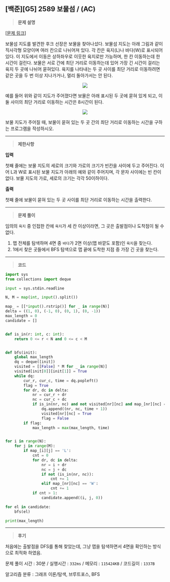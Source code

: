 [백준][G5] 2589 보물섬 / (AC)
---
> **문제 설명**


[[문제 링크](https://www.acmicpc.net/problem/2589)]

보물섬 지도를 발견한 후크 선장은 보물을 찾아나섰다. 보물섬 지도는 아래 그림과 같이 직사각형 모양이며 여러 칸으로 나뉘어져 있다. 각 칸은 육지(L)나 바다(W)로 표시되어 있다. 이 지도에서 이동은 상하좌우로 이웃한 육지로만 가능하며, 한 칸 이동하는데 한 시간이 걸린다. 보물은 서로 간에 최단 거리로 이동하는데 있어 가장 긴 시간이 걸리는 육지 두 곳에 나뉘어 묻혀있다. 육지를 나타내는 두 곳 사이를 최단 거리로 이동하려면 같은 곳을 두 번 이상 지나가거나, 멀리 돌아가서는 안 된다.

<div align="center">
<img src="https://www.acmicpc.net/upload/images/c1bYIsKpI6m317EAx.jpg">
</div>

예를 들어 위와 같이 지도가 주어졌다면 보물은 아래 표시된 두 곳에 묻혀 있게 되고, 이 둘 사이의 최단 거리로 이동하는 시간은 8시간이 된다.

<div align="center">
<img src="https://www.acmicpc.net/upload/images/XqDkWCRUWbzZ.jpg">
</div>

보물 지도가 주어질 때, 보물이 묻혀 있는 두 곳 간의 최단 거리로 이동하는 시간을 구하는 프로그램을 작성하시오.


---

> **제한사항**
>

**입력**

첫째 줄에는 보물 지도의 세로의 크기와 가로의 크기가 빈칸을 사이에 두고 주어진다. 이어 L과 W로 표시된 보물 지도가 아래의 예와 같이 주어지며, 각 문자 사이에는 빈 칸이 없다. 보물 지도의 가로, 세로의 크기는 각각 50이하이다.


**출력**

첫째 줄에 보물이 묻혀 있는 두 곳 사이를 최단 거리로 이동하는 시간을 출력한다.

---

> **문제 풀이**

임의의 `육지` 중 인접한 칸에 `육지`가 세 칸 이상이라면, 그 곳은 출발점이나 도착점이 될 수 없다.

1. 맵 전체를 탐색하며 4면 중 `바다`가 2면 이상(맵 바깥도 포함)인 `육지`을 찾는다.
2. 1에서 찾은 곳들에서 BFS 탐색으로 맵 끝에 도착한 지점 중 가장 긴 곳을 찾는다.

---

> **코드**


```python
import sys
from collections import deque

input = sys.stdin.readline

N, M = map(int, input().split())

map_ = [[*input().rstrip()] for _ in range(N)]
delta = ((1, 0), (-1, 0), (0, 1), (0, -1))
max_length = 0
candidate = []


def is_in(r: int, c: int):
    return 0 <= r < N and 0 <= c < M


def bfs(init):
    global max_length
    dq = deque([init])
    visited = [[False] * M for _ in range(N)]
    visited[init[0]][init[1]] = True
    while dq:
        cur_r, cur_c, time = dq.popleft()
        flag = True
        for dr, dc in delta:
            nr = cur_r + dr
            nc = cur_c + dc
            if is_in(nr, nc) and not visited[nr][nc] and map_[nr][nc] == 'L':
                dq.append((nr, nc, time + 1))
                visited[nr][nc] = True
                flag = False
        if flag:
            max_length = max(max_length, time)


for i in range(N):
    for j in range(M):
        if map_[i][j] == 'L':
            cnt = 0
            for dr, dc in delta:
                nr = i + dr
                nc = j + dc
                if not (is_in(nr, nc)):
                    cnt += 1
                elif map_[nr][nc] == 'W':
                    cnt += 1
            if cnt > 1:
                candidate.append((i, j, 0))

for el in candidate:
    bfs(el)

print(max_length)
```

---

> **후기**

처음에는 출발점을 DFS를 통해 찾았는데, 그냥 맵을 탐색하면서 4면을 확인하는 방식으로 최적화 하였음.

문제 풀이 시간 : 30분 / 실행시간 : `332ms` / 메모리 : `115424KB` / 코드길이 : `1337B`

알고리즘 분류 : 그래프 이론/탐색, 브루트포스, BFS